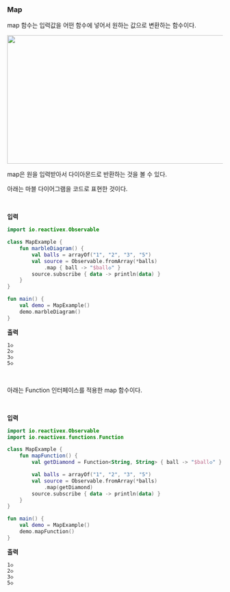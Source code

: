 ### Map

map 함수는 입력값을 어떤 함수에 넣어서 원하는 값으로 변환하는 함수이다.</br>





<img src="" width = "550" height = "300"  /> </br>



map은 원을 입력받아서 다이아몬드로 반환하는 것을 볼 수 있다.

아래는 마블 다이어그램을 코드로 표현한 것이다.

</br>



**입력**

```kotlin
import io.reactivex.Observable

class MapExample {
    fun marbleDiagram() {
        val balls = arrayOf("1", "2", "3", "5")
        val source = Observable.fromArray(*balls)
            .map { ball -> "$ball◇" }
        source.subscribe { data -> println(data) }
    }
}

fun main() {
    val demo = MapExample()
    demo.marbleDiagram()
}
```

**출력**

```
1◇
2◇
3◇
5◇
```

</br>



아래는 Function 인터페이스를 적용한 map 함수이다.

</br>



**입력**

```kotlin
import io.reactivex.Observable
import io.reactivex.functions.Function

class MapExample {
    fun mapFunction() {
        val getDiamond = Function<String, String> { ball -> "$ball◇" }

        val balls = arrayOf("1", "2", "3", "5")
        val source = Observable.fromArray(*balls)
            .map(getDiamond)
        source.subscribe { data -> println(data) }
    }
}

fun main() {
    val demo = MapExample()
    demo.mapFunction()
}
```

**출력**

```
1◇
2◇
3◇
5◇
```

</br>